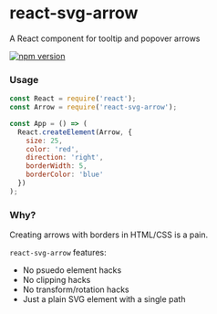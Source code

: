 # react-svg-arrow
A React component for tooltip and popover arrows

[![npm version][npm-badge]][npm-href]

### Usage

```js
const React = require('react');
const Arrow = require('react-svg-arrow');

const App = () => (
  React.createElement(Arrow, {
    size: 25,
    color: 'red',
    direction: 'right',
    borderWidth: 5,
    borderColor: 'blue'
  })
);

```

### Why?

Creating arrows with borders in HTML/CSS is a pain.


`react-svg-arrow` features:
* No psuedo element hacks
* No clipping hacks
* No transform/rotation hacks
* Just a plain SVG element with a single path

[npm-badge]: https://badge.fury.io/js/react-svg-arrow.svg
[npm-href]: https://www.npmjs.com/package/react-svg-arrow
